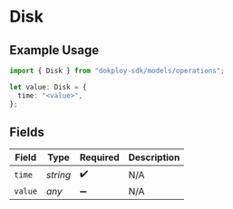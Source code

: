 # Disk

## Example Usage

```typescript
import { Disk } from "dokploy-sdk/models/operations";

let value: Disk = {
  time: "<value>",
};
```

## Fields

| Field              | Type               | Required           | Description        |
| ------------------ | ------------------ | ------------------ | ------------------ |
| `time`             | *string*           | :heavy_check_mark: | N/A                |
| `value`            | *any*              | :heavy_minus_sign: | N/A                |